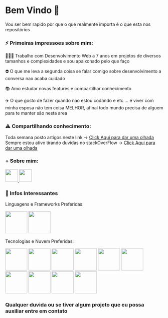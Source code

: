 # Bem Vindo 👋

Vou ser bem rapido por que o que realmente importa é o que esta nos repositórios



### ⚡ Primeiras impressoes sobre mim:


  👨🏻‍💻 Trabalho com Desenvolvimento Web a 7 anos em projetos de diversos tamanhos e complexidades e sou apaixonado pelo que faço

  ⛔️ O que me leva a segunda coisa se falar comigo sobre desenvolvimento a conversa nao acaba cuidado 

  📚 Amo estudar novas features e compartilhar conhecimento
  
  ✈️ O que gosto de fazer quando nao estou codando e etc ... é viver com minha esposa não tem coisa MELHOR, afinal todo mundo precisa de alguem para te manter são nesta area 



### ⚠️ Compartilhando conhecimento:  


  Toda semana posto artigos neste link -> <a href="https://medium.com/@LeonardoODevBack">Click Aqui para dar uma olhada</a>
  Sempre estou ativo tirando duvidas no stackOverFlow -> <a href="https://stackoverflow.com/users/20123037/leonardodevback">Click Aqui para dar uma olhada</a>
  
### + Sobre mim:
<div>
          <a href="https://br.linkedin.com/in/leonardo-bombilio-gon%C3%A7alves-415a841b7">
            <img src="https://cdn.jsdelivr.net/gh/devicons/devicon/icons/linkedin/linkedin-original.svg" width="40px"/>
          </a>
          <a href="mailto:leonardo.goncalves@reltec.com.br">
            <img src="https://user-images.githubusercontent.com/56851550/192766729-bc922757-2a7b-48f2-97bb-5c2f5f1bee44.png" width="40px"/>
          </a>
</div>

### 💬 Infos Interessantes 

Linguagens e Frameworks Preferidas:

<div>
          <img src="https://cdn.jsdelivr.net/gh/devicons/devicon/icons/csharp/csharp-plain.svg" width="70px""/>
          <img src="https://cdn.jsdelivr.net/gh/devicons/devicon/icons/dot-net/dot-net-original-wordmark.svg" width="70px"/>
</div>

Tecnologias e Nuvem Preferidas:
<div>
          <img src="https://cdn.jsdelivr.net/gh/devicons/devicon/icons/microsoftsqlserver/microsoftsqlserver-plain-wordmark.svg" width="70px"/>
          <img src="https://cdn.jsdelivr.net/gh/devicons/devicon/icons/redhat/redhat-original.svg" width="70px"/>
          <img src="https://cdn.jsdelivr.net/gh/devicons/devicon/icons/postgresql/postgresql-original.svg" width="70px"/>
          <img src="https://cdn.jsdelivr.net/gh/devicons/devicon/icons/nuget/nuget-original-wordmark.svg"  width="70px"/>
          <img src="https://cdn.jsdelivr.net/gh/devicons/devicon/icons/mongodb/mongodb-original-wordmark.svg" width="70px"/>
          <img src="https://cdn.jsdelivr.net/gh/devicons/devicon/icons/kubernetes/kubernetes-plain.svg" width="70px"/>
          <img src="https://cdn.jsdelivr.net/gh/devicons/devicon/icons/bash/bash-original.svg" width="70px"/>
          <img src="https://cdn.jsdelivr.net/gh/devicons/devicon/icons/git/git-original.svg" width="70px"/>
         <img src="https://cdn.jsdelivr.net/gh/devicons/devicon/icons/amazonwebservices/amazonwebservices-original-wordmark.svg" width="70px"/>
         <img src="https://cdn.jsdelivr.net/gh/devicons/devicon/icons/docker/docker-plain.svg" width="70px"/>
 </div>
 
 ### Qualquer duvida ou se tiver algum projeto que eu possa auxiliar entre em contato
